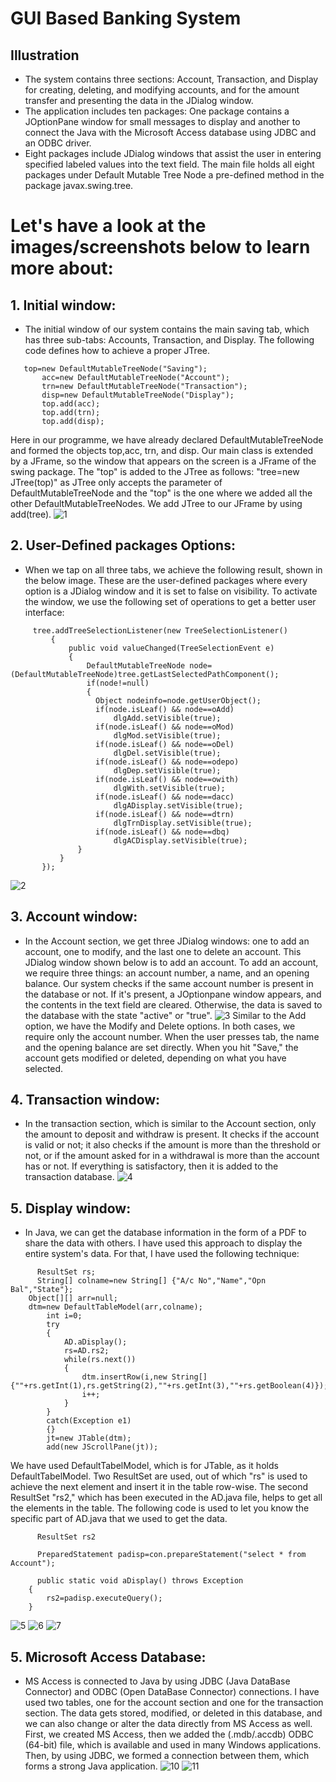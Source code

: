 # GUI Based Banking System
## Illustration
* The system contains three sections: Account, Transaction, and Display for creating, deleting, and modifying accounts, and for the amount transfer and presenting the data in the JDialog 
window.
* The application includes ten packages: One package contains a JOptionPane window for small messages to display and another to connect the Java with the Microsoft Access database using JDBC and an ODBC driver.
* Eight packages include JDialog windows that assist the user in entering specified labeled values into the text field. The main file holds all eight packages under Default Mutable Tree Node a pre-defined method in the package javax.swing.tree.

# Let's have a look at the images/screenshots below to learn more about:
## 1. Initial window:
* The initial window of our system contains the main saving tab, which has three sub-tabs: Accounts, Transaction, and Display. The following code defines how to achieve a proper JTree.
 ```
    top=new DefaultMutableTreeNode("Saving");
		acc=new DefaultMutableTreeNode("Account");
		trn=new DefaultMutableTreeNode("Transaction");
		disp=new DefaultMutableTreeNode("Display");		
		top.add(acc);
		top.add(trn);
		top.add(disp);
```
Here in our programme, we have already declared DefaultMutableTreeNode and formed the objects top,acc, trn, and disp. Our main class is extended by a JFrame, so the window that appears on the screen is a JFrame of the swing package. The "top" is added to the JTree as follows: "tree=new JTree(top)" as JTree only accepts the parameter of DefaultMutableTreeNode and the "top" is the one where we added all the other DefaultMutableTreeNodes. We add JTree to our JFrame by using add(tree).
![1](https://user-images.githubusercontent.com/112277897/213777980-fd8879ed-ea68-4f20-a9c8-3e158ea077fa.png)
## 2. User-Defined packages Options:
* When we tap on all three tabs, we achieve the following result, shown in the below image. These are the user-defined packages where every option is a JDialog window and it is set to false on visibility. To activate the window, we use the following set of operations to get a better user interface:
 ```
      tree.addTreeSelectionListener(new TreeSelectionListener()
		  {
			  public void valueChanged(TreeSelectionEvent e)
			  {
				  DefaultMutableTreeNode node=(DefaultMutableTreeNode)tree.getLastSelectedPathComponent();
				  if(node!=null)
				  {
					Object nodeinfo=node.getUserObject();
					if(node.isLeaf() && node==oAdd)
						dlgAdd.setVisible(true);
					if(node.isLeaf() && node==oMod)
						dlgMod.setVisible(true);
					if(node.isLeaf() && node==oDel)
						dlgDel.setVisible(true);
					if(node.isLeaf() && node==odepo)
						dlgDep.setVisible(true);
					if(node.isLeaf() && node==owith)
						dlgWith.setVisible(true);
					if(node.isLeaf() && node==dacc)
						dlgADisplay.setVisible(true);
					if(node.isLeaf() && node==dtrn)
						dlgTrnDisplay.setVisible(true);
					if(node.isLeaf() && node==dbq)
						dlgACDisplay.setVisible(true);
				}
			}
		});
```
![2](https://user-images.githubusercontent.com/112277897/213778018-0cf4aa4e-9f86-468e-aed9-a4156f73331c.png)
## 3. Account window:
* In the Account section, we get three JDialog windows: one to add an account, one to modify, and the last one to delete an account. This JDialog window shown below is to add an account. To add an account, we require three things: an account number, a name, and an opening balance. Our system checks if the same account number is present in the database or not. If it's present, a JOptionpane window appears, and the contents in the text field are cleared. Otherwise, the data is saved to the database with the state "active" or "true".
![3](https://user-images.githubusercontent.com/112277897/213778060-8365a3bd-d908-40e8-b468-b37d39c5fec7.png)
Similar to the Add option, we have the Modify and Delete options. In both cases, we require only the account number. When the user presses tab, the name and the opening balance are set directly. When you hit "Save," the account gets modified or deleted, depending on what you have selected.
## 4. Transaction window:
* In the transaction section, which is similar to the Account section, only the amount to deposit and withdraw is present. It checks if the account is valid or not; it also checks if the amount is more than the threshold or not, or if the amount asked for in a withdrawal is more than the account has or not. If everything is satisfactory, then it is added to the transaction database.
![4](https://user-images.githubusercontent.com/112277897/213779801-9128219e-5c30-4099-8e18-68db12bc2f39.png)
## 5. Display window:
* In Java, we can get the database information in the form of a PDF to share the data with others. I have used this approach to display the entire system's data. For that, I have used the following technique:
```
      ResultSet rs;
      String[] colname=new String[] {"A/c No","Name","Opn Bal","State"};
	Object[][] arr=null;
	dtm=new DefaultTableModel(arr,colname);
		int i=0;
		try
		{
			AD.aDisplay();
			rs=AD.rs2;
			while(rs.next())
			{
				dtm.insertRow(i,new String[] {""+rs.getInt(1),rs.getString(2),""+rs.getInt(3),""+rs.getBoolean(4)});
				i++;
			}
		}
		catch(Exception e1)
		{}
		jt=new JTable(dtm);
		add(new JScrollPane(jt));
```
We have used DefaultTabelModel, which is for JTable, as it holds DefaultTabelModel. Two ResultSet are used, out of which "rs" is used to achieve the next element and insert it in the table row-wise. The second ResultSet "rs2," which has been executed in the AD.java file, helps to get all the elements in the table. The following code is used to let you know the specific part of AD.java that we used to get the data.
```
      ResultSet rs2
      
      PreparedStatement padisp=con.prepareStatement("select * from Account");
      
      public static void aDisplay() throws Exception
	{
		rs2=padisp.executeQuery();
	}
```
![5](https://user-images.githubusercontent.com/112277897/213779816-e0039a9d-169b-4791-a1b3-84e6fa1dcadd.png)
![6](https://user-images.githubusercontent.com/112277897/213779828-bca13aa0-3cb9-45d4-a246-c0a1df0e7b0f.png)
![7](https://user-images.githubusercontent.com/112277897/213779845-79d03bb4-93ca-47d4-863a-8792e4390c83.png)
## 5. Microsoft Access Database:
* MS Access is connected to Java by using JDBC (Java DataBase Connector) and ODBC (Open DataBase Connector) connections. I have used two tables, one for the account section and one for the transaction section. The data gets stored, modified, or deleted in this database, and we can also change or alter the data directly from MS Access as well. First, we created MS Access, then we added the (.mdb/.accdb) ODBC (64-bit) file, which is available and used in many Windows applications. Then, by using JDBC, we formed a connection between them, which forms a strong Java application.
![10](https://user-images.githubusercontent.com/112277897/213779855-b0ede485-f316-4d4d-8067-cb9827bfd4d0.png)
![11](https://user-images.githubusercontent.com/112277897/213779864-5e2c475c-a19d-4519-88d0-ab48d292e36f.png)

